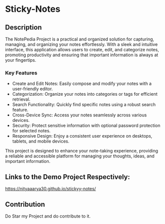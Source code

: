 # Sticky-Notes

## Description

The NotePedia Project is a practical and organized solution for capturing, managing, and organizing your notes effortlessly. With a sleek and intuitive interface, this application allows users to create, edit, and categorize notes, promoting productivity and ensuring that important information is always at your fingertips.

### Key Features

- Create and Edit Notes: Easily compose and modify your notes with a user-friendly editor.
- Categorization: Organize your notes into categories or tags for efficient retrieval.
- Search Functionality: Quickly find specific notes using a robust search feature.
- Cross-Device Sync: Access your notes seamlessly across various devices.
- Security: Protect sensitive information with optional password protection for selected notes.
- Responsive Design: Enjoy a consistent user experience on desktops, tablets, and mobile devices.

This project is designed to enhance your note-taking experience, providing a reliable and accessible platform for managing your thoughts, ideas, and important information.

## Links to the Demo Project Respectively:
https://nityaaarya30.github.io/stickyy-notes/

## Contribution 
Do Star my Project and do contribute to it.
